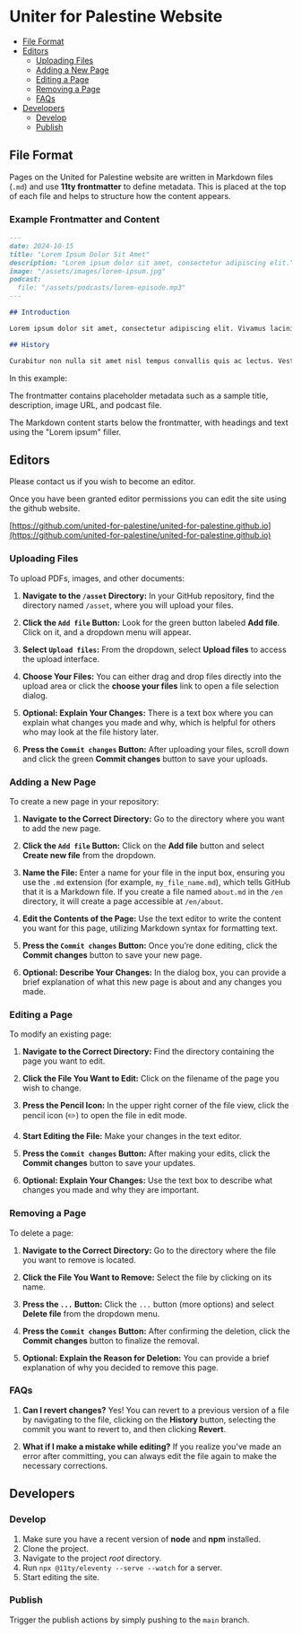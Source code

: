 # Uniter for Palestine Website


- [File Format](#file-format)
- [Editors](#editors)
  - [Uploading Files](#uploading-files)
  - [Adding a New Page](#adding-a-new-page)
  - [Editing a Page](#editing-a-page)
  - [Removing a Page](#removing-a-page)
  - [FAQs](#faqs)
- [Developers](#developers)
  - [Develop](#develop)
  - [Publish](#publish)


## File Format

Pages on the United for Palestine website are written in Markdown files (`.md`) and use **11ty frontmatter** to define metadata. This is placed at the top of each file and helps to structure how the content appears.

### Example Frontmatter and Content

```markdown
---
date: 2024-10-15
title: "Lorem Ipsum Dolor Sit Amet"
description: "Lorem ipsum dolor sit amet, consectetur adipiscing elit."
image: "/assets/images/lorem-ipsum.jpg"
podcast:
  file: "/assets/podcasts/lorem-episode.mp3"
---

## Introduction

Lorem ipsum dolor sit amet, consectetur adipiscing elit. Vivamus lacinia odio vitae vestibulum vestibulum. Cras venenatis euismod malesuada.

## History

Curabitur non nulla sit amet nisl tempus convallis quis ac lectus. Vestibulum ante ipsum primis in faucibus orci luctus et ultrices posuere cubilia Curae; Donec velit neque, auctor sit amet aliquam vel, ullamcorper sit amet ligula.
```

In this example:

The frontmatter contains placeholder metadata such as a sample title, description, image URL, and podcast file.

The Markdown content starts below the frontmatter, with headings and text using the "Lorem ipsum" filler.


## Editors

Please contact us if you wish to become an editor.

Once you have been granted editor permissions you can edit the site using the
github website.

[https://github.com/united-for-palestine/united-for-palestine.github.io](https://github.com/united-for-palestine/united-for-palestine.github.io)

### Uploading Files

To upload PDFs, images, and other documents:

1. **Navigate to the `/asset` Directory:** In your GitHub repository, find the directory named `/asset`, where you will upload your files.

2. **Click the `Add file` Button:** Look for the green button labeled **Add file**. Click on it, and a dropdown menu will appear.

3. **Select `Upload files`:** From the dropdown, select **Upload files** to access the upload interface.

4. **Choose Your Files:** You can either drag and drop files directly into the upload area or click the **choose your files** link to open a file selection dialog.

5. **Optional: Explain Your Changes:** There is a text box where you can explain what changes you made and why, which is helpful for others who may look at the file history later.

6. **Press the `Commit changes` Button:** After uploading your files, scroll down and click the green **Commit changes** button to save your uploads.

### Adding a New Page

To create a new page in your repository:

1. **Navigate to the Correct Directory:** Go to the directory where you want to add the new page.

2. **Click the `Add file` Button:** Click on the **Add file** button and select **Create new file** from the dropdown.

3. **Name the File:** Enter a name for your file in the input box, ensuring you use the `.md` extension (for example, `my_file_name.md`), which tells GitHub that it is a Markdown file. If you create a file named `about.md` in the `/en` directory, it will create a page accessible at `/en/about`.

4. **Edit the Contents of the Page:** Use the text editor to write the content you want for this page, utilizing Markdown syntax for formatting text.

5. **Press the `Commit changes` Button:** Once you’re done editing, click the **Commit changes** button to save your new page.

6. **Optional: Describe Your Changes:** In the dialog box, you can provide a brief explanation of what this new page is about and any changes you made.

### Editing a Page

To modify an existing page:

1. **Navigate to the Correct Directory:** Find the directory containing the page you want to edit.

2. **Click the File You Want to Edit:** Click on the filename of the page you wish to change.

3. **Press the Pencil Icon:** In the upper right corner of the file view, click the pencil icon (✏️) to open the file in edit mode.

4. **Start Editing the File:** Make your changes in the text editor.

5. **Press the `Commit changes` Button:** After making your edits, click the **Commit changes** button to save your updates.

6. **Optional: Explain Your Changes:** Use the text box to describe what changes you made and why they are important.

### Removing a Page

To delete a page:

1. **Navigate to the Correct Directory:** Go to the directory where the file you want to remove is located.

2. **Click the File You Want to Remove:** Select the file by clicking on its name.

3. **Press the `...` Button:** Click the `...` button (more options) and select **Delete file** from the dropdown menu.

4. **Press the `Commit changes` Button:** After confirming the deletion, click the **Commit changes** button to finalize the removal.

5. **Optional: Explain the Reason for Deletion:** You can provide a brief explanation of why you decided to remove this page.

### FAQs

1. **Can I revert changes?** Yes! You can revert to a previous version of a file by navigating to the file, clicking on the **History** button, selecting the commit you want to revert to, and then clicking **Revert**.

2. **What if I make a mistake while editing?** If you realize you've made an error after committing, you can always edit the file again to make the necessary corrections.

## Developers

### Develop

1. Make sure you have a recent version of **node** and **npm** installed.
2. Clone the project.
3. Navigate to the project _root_ directory.
4. Run `npx @11ty/eleventy --serve --watch` for a server.
5. Start editing the site.

### Publish

Trigger the publish actions by simply pushing to the `main` branch.
